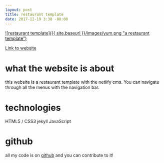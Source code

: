 ```yaml
---
layout: post
title: restaurant template
date: 2017-12-19 3:38 -08:00
---
```


<a href="https://colorlessenergy.github.io/nasus/"> 
    ![restaurant template]({{ site.baseurl }}/images/yum.png "a restaurant template")
</a>


[Link to website](http://yum.netlify.com/)

# what the website is about

this website is a restaurant template with the netlify cms. You can navigate through all the
menus with the navigation bar.

# technologies

HTML5 / CSS3
jekyll
JavaScript

# github

all my code is on [github](https://github.com/colorlessenergy/yum) and you can contribute to it!
